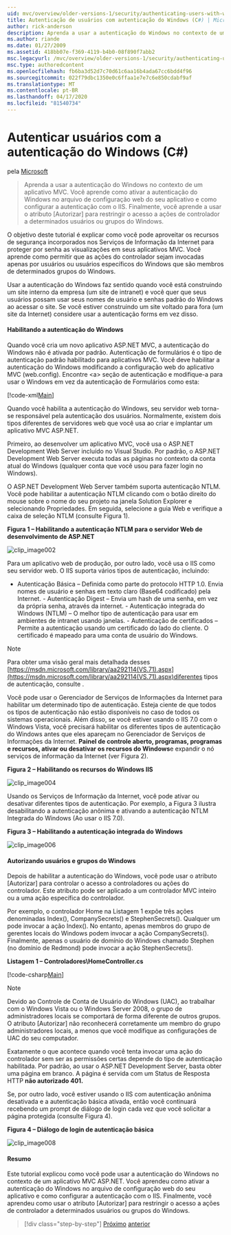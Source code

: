 ```yaml
---
uid: mvc/overview/older-versions-1/security/authenticating-users-with-windows-authentication-cs
title: Autenticação de usuários com autenticação do Windows (C#) | Microsoft Docs
author: rick-anderson
description: Aprenda a usar a autenticação do Windows no contexto de um aplicativo MVC. Você aprende como ativar a autenticação do Windows na web co...
ms.author: riande
ms.date: 01/27/2009
ms.assetid: 418bb07e-f369-4119-b4b0-08f890f7abb2
msc.legacyurl: /mvc/overview/older-versions-1/security/authenticating-users-with-windows-authentication-cs
msc.type: authoredcontent
ms.openlocfilehash: fb6ba3d52d7c70d61c6aa16b4ada67cc6bdd4f96
ms.sourcegitcommit: 022f79dbc1350e0c6ffaa1e7e7c6e850cdabf9af
ms.translationtype: MT
ms.contentlocale: pt-BR
ms.lasthandoff: 04/17/2020
ms.locfileid: "81540734"
---
```

# <a name="authenticating-users-with-windows-authentication-c"></a>Autenticar usuários com a autenticação do Windows (C#)

pela [Microsoft](https://github.com/microsoft)

> Aprenda a usar a autenticação do Windows no contexto de um aplicativo MVC. Você aprende como ativar a autenticação do Windows no arquivo de configuração web do seu aplicativo e como configurar a autenticação com o IIS. Finalmente, você aprende a usar o atributo [Autorizar] para restringir o acesso a ações de controlador a determinados usuários ou grupos do Windows.

O objetivo deste tutorial é explicar como você pode aproveitar os recursos de segurança incorporados nos Serviços de Informação da Internet para proteger por senha as visualizações em seus aplicativos MVC. Você aprende como permitir que as ações do controlador sejam invocadas apenas por usuários ou usuários específicos do Windows que são membros de determinados grupos do Windows.

Usar a autenticação do Windows faz sentido quando você está construindo um site interno da empresa (um site de intranet) e você quer que seus usuários possam usar seus nomes de usuário e senhas padrão do Windows ao acessar o site. Se você estiver construindo um site voltado para fora (um site da Internet) considere usar a autenticação forms em vez disso.

#### <a name="enabling-windows-authentication"></a>Habilitando a autenticação do Windows

Quando você cria um novo aplicativo ASP.NET MVC, a autenticação do Windows não é ativada por padrão. Autenticação de formulários é o tipo de autenticação padrão habilitado para aplicativos MVC. Você deve habilitar a autenticação do Windows modificando a configuração web do aplicativo MVC (web.config). Encontre &lt;a&gt; seção de autenticação e modifique-a para usar o Windows em vez da autenticação de Formulários como esta:

[!code-xml[Main](authenticating-users-with-windows-authentication-cs/samples/sample1.xml)]

Quando você habilita a autenticação do Windows, seu servidor web torna-se responsável pela autenticação dos usuários. Normalmente, existem dois tipos diferentes de servidores web que você usa ao criar e implantar um aplicativo MVC ASP.NET.

Primeiro, ao desenvolver um aplicativo MVC, você usa o ASP.NET Development Web Server incluído no Visual Studio. Por padrão, o ASP.NET Development Web Server executa todas as páginas no contexto da conta atual do Windows (qualquer conta que você usou para fazer login no Windows).

O ASP.NET Development Web Server também suporta autenticação NTLM. Você pode habilitar a autenticação NTLM clicando com o botão direito do mouse sobre o nome do seu projeto na janela Solution Explorer e selecionando Propriedades. Em seguida, selecione a guia Web e verifique a caixa de seleção NTLM (consulte Figura 1).

**Figura 1 – Habilitando a autenticação NTLM para o servidor Web de desenvolvimento de ASP.NET**

![clip_image002](authenticating-users-with-windows-authentication-cs/_static/image1.jpg)

Para um aplicativo web de produção, por outro lado, você usa o IIS como seu servidor web. O IIS suporta vários tipos de autenticação, incluindo:

- Autenticação Básica – Definida como parte do protocolo HTTP 1.0. Envia nomes de usuário e senhas em texto claro (Base64 codificado) pela Internet. - Autenticação Digest – Envia um hash de uma senha, em vez da própria senha, através da internet. - Autenticação integrada do Windows (NTLM) – O melhor tipo de autenticação para usar em ambientes de intranet usando janelas. - Autenticação de certificados – Permite a autenticação usando um certificado do lado do cliente. O certificado é mapeado para uma conta de usuário do Windows.

> [!NOTE] 
> 
> Para obter uma visão geral mais detalhada desses [https://msdn.microsoft.com/library/aa292114(VS.71).aspx](https://msdn.microsoft.com/library/aa292114(VS.71).aspx)diferentes tipos de autenticação, consulte .

Você pode usar o Gerenciador de Serviços de Informações da Internet para habilitar um determinado tipo de autenticação. Esteja ciente de que todos os tipos de autenticação não estão disponíveis no caso de todos os sistemas operacionais. Além disso, se você estiver usando o IIS 7.0 com o Windows Vista, você precisará habilitar os diferentes tipos de autenticação do Windows antes que eles apareçam no Gerenciador de Serviços de Informações da Internet. **Painel de controle aberto, programas, programas e recursos, ativar ou desativar os recursos do Windows**e expandir o nó serviços de informação da Internet (ver Figura 2).

**Figura 2 – Habilitando os recursos do Windows IIS**

![clip_image004](authenticating-users-with-windows-authentication-cs/_static/image2.jpg)

Usando os Serviços de Informação da Internet, você pode ativar ou desativar diferentes tipos de autenticação. Por exemplo, a Figura 3 ilustra desabilitando a autenticação anônima e ativando a autenticação NTLM Integrada do Windows (Ao usar o IIS 7.0).

**Figura 3 – Habilitando a autenticação integrada do Windows**

![clip_image006](authenticating-users-with-windows-authentication-cs/_static/image3.jpg)

#### <a name="authorizing-windows-users-and-groups"></a>Autorizando usuários e grupos do Windows

Depois de habilitar a autenticação do Windows, você pode usar o atributo [Autorizar] para controlar o acesso a controladores ou ações do controlador. Este atributo pode ser aplicado a um controlador MVC inteiro ou a uma ação específica do controlador.

Por exemplo, o controlador Home na Listagem 1 expõe três ações denominadas Index(), CompanySecrets() e StephenSecrets(). Qualquer um pode invocar a ação Index(). No entanto, apenas membros do grupo de gerentes locais do Windows podem invocar a ação CompanySecrets(). Finalmente, apenas o usuário de domínio do Windows chamado Stephen (no domínio de Redmond) pode invocar a ação StephenSecrets().

**Listagem 1 – Controladores\HomeController.cs**

[!code-csharp[Main](authenticating-users-with-windows-authentication-cs/samples/sample2.cs)]

> [!NOTE] 
> 
> Devido ao Controle de Conta de Usuário do Windows (UAC), ao trabalhar com o Windows Vista ou o Windows Server 2008, o grupo de administradores locais se comportará de forma diferente de outros grupos. O atributo [Autorizar] não reconhecerá corretamente um membro do grupo administradores locais, a menos que você modifique as configurações de UAC do seu computador.

Exatamente o que acontece quando você tenta invocar uma ação do controlador sem ser as permissões certas depende do tipo de autenticação habilitada. Por padrão, ao usar o ASP.NET Development Server, basta obter uma página em branco. A página é servida com um Status de Resposta HTTP **não autorizado 401.**

Se, por outro lado, você estiver usando o IIS com autenticação anônima desativada e a autenticação básica ativada, então você continuará recebendo um prompt de diálogo de login cada vez que você solicitar a página protegida (consulte Figura 4).

**Figura 4 – Diálogo de login de autenticação básica**

![clip_image008](authenticating-users-with-windows-authentication-cs/_static/image4.jpg)

#### <a name="summary"></a>Resumo

Este tutorial explicou como você pode usar a autenticação do Windows no contexto de um aplicativo MVC ASP.NET. Você aprendeu como ativar a autenticação do Windows no arquivo de configuração web do seu aplicativo e como configurar a autenticação com o IIS. Finalmente, você aprendeu como usar o atributo [Autorizar] para restringir o acesso a ações de controlador a determinados usuários ou grupos do Windows.

> [!div class="step-by-step"]
> [Próximo](authenticating-users-with-forms-authentication-cs.md)
> [anterior](preventing-javascript-injection-attacks-cs.md)
